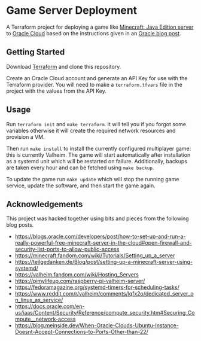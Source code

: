 # Game Server Deployment

A Terraform project for deploying a game like 
[Minecraft: Java Edition server][0] to [Oracle Cloud][1] based on the 
instructions given in an [Oracle blog post][2].

## Getting Started

Download [Terraform](https://www.terraform.io/) and clone this repository.

Create an Oracle Cloud account and generate an API Key for use with the
Terraform provider. You will need to make a `terraform.tfvars` file in the
project with the values from the API Key.

## Usage

Run `terraform init` and `make terraform`. It will tell you if you forgot some
variables otherwise it will create the required network resources and provision
a VM.

Then run `make install` to install the currently configured multiplayer game:
this is currently Valheim. The game will start automatically after installation
as a systemd unit which will be restarted on failure. Additionally, backups are
taken every hour and can be fetched using `make backup`.

To update the game run `make update` which will stop the running game service,
update the software, and then start the game again.

## Acknowledgements

This project was hacked together using bits and pieces from the following blog
posts.

- https://blogs.oracle.com/developers/post/how-to-set-up-and-run-a-really-powerful-free-minecraft-server-in-the-cloud#open-firewall-and-security-list-ports-to-allow-public-access
- https://minecraft.fandom.com/wiki/Tutorials/Setting_up_a_server
- https://teilgedanken.de/Blog/post/setting-up-a-minecraft-server-using-systemd/
- https://valheim.fandom.com/wiki/Hosting_Servers
- https://pimylifeup.com/raspberry-pi-valheim-server/
- https://fedoramagazine.org/systemd-timers-for-scheduling-tasks/
- https://www.reddit.com/r/valheim/comments/lqfx2o/dedicated_server_on_linux_as_service/
- https://docs.oracle.com/en-us/iaas/Content/Security/Reference/compute_security.htm#Securing_Compute__network-access
- https://blog.meinside.dev/When-Oracle-Clouds-Ubuntu-Instance-Doesnt-Accept-Connections-to-Ports-Other-than-22/

[0]: https://www.minecraft.net/en-us/download/server
[1]: https://www.oracle.com/cloud/
[2]:
  https://blogs.oracle.com/developers/post/how-to-set-up-and-run-a-really-powerful-free-minecraft-server-in-the-cloud#open-firewall-and-security-list-ports-to-allow-public-access
